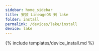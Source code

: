 ```yaml
---
sidebar: home_sidebar
title: 安装 LineageOS 到 lake
folder: install
permalink: /devices/lake/install
device: lake
---
```

{% include templates/device_install.md %}
